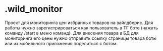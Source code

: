 # .wild_monitor
Проект для мониторинга цен избранных товаров на вайлдберис.
Для работы нужно зарегистрироваться как пользователь в ТГ боте (нажать команду /start в 
меню команд).
Для внесения товара в БД для мониторинга его цены нужно отправить ссылку страницы товара
боты или из мобильного приложения поделиться с ботом.

